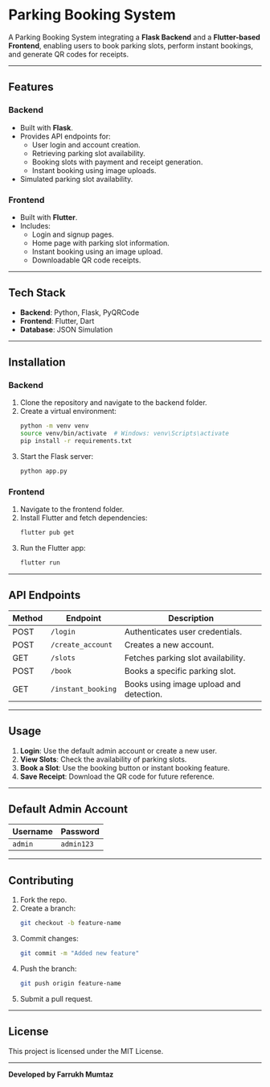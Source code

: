 
# Parking Booking System

A Parking Booking System integrating a **Flask Backend** and a **Flutter-based Frontend**, enabling users to book parking slots, perform instant bookings, and generate QR codes for receipts.

---

## Features

### Backend
- Built with **Flask**.
- Provides API endpoints for:
  - User login and account creation.
  - Retrieving parking slot availability.
  - Booking slots with payment and receipt generation.
  - Instant booking using image uploads.
- Simulated parking slot availability.

### Frontend
- Built with **Flutter**.
- Includes:
  - Login and signup pages.
  - Home page with parking slot information.
  - Instant booking using an image upload.
  - Downloadable QR code receipts.

---

## Tech Stack

- **Backend**: Python, Flask, PyQRCode
- **Frontend**: Flutter, Dart
- **Database**: JSON Simulation

---

## Installation

### Backend
1. Clone the repository and navigate to the backend folder.
2. Create a virtual environment:
   ```bash
   python -m venv venv
   source venv/bin/activate  # Windows: venv\Scripts\activate
   pip install -r requirements.txt
   ```
3. Start the Flask server:
   ```bash
   python app.py
   ```

### Frontend
1. Navigate to the frontend folder.
2. Install Flutter and fetch dependencies:
   ```bash
   flutter pub get
   ```
3. Run the Flutter app:
   ```bash
   flutter run
   ```

---

## API Endpoints

| Method | Endpoint           | Description                            |
|--------|--------------------|----------------------------------------|
| POST   | `/login`           | Authenticates user credentials.        |
| POST   | `/create_account`  | Creates a new account.                 |
| GET    | `/slots`           | Fetches parking slot availability.     |
| POST   | `/book`            | Books a specific parking slot.         |
| GET    | `/instant_booking` | Books using image upload and detection.|

---

## Usage

1. **Login**: Use the default admin account or create a new user.
2. **View Slots**: Check the availability of parking slots.
3. **Book a Slot**: Use the booking button or instant booking feature.
4. **Save Receipt**: Download the QR code for future reference.

---

## Default Admin Account

| **Username** | **Password** |
|--------------|--------------|
| `admin`      | `admin123`   |

---

## Contributing

1. Fork the repo.
2. Create a branch:
   ```bash
   git checkout -b feature-name
   ```
3. Commit changes:
   ```bash
   git commit -m "Added new feature"
   ```
4. Push the branch:
   ```bash
   git push origin feature-name
   ```
5. Submit a pull request.

---

## License

This project is licensed under the MIT License.

---

**Developed by Farrukh Mumtaz**
